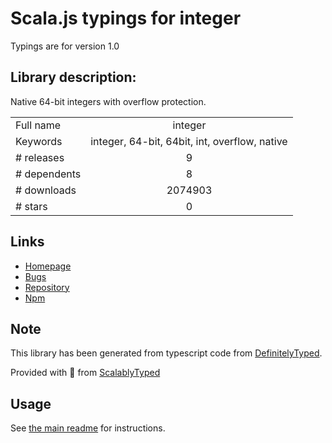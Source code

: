 
# Scala.js typings for integer

Typings are for version 1.0

## Library description:
Native 64-bit integers with overflow protection.

|                    |                 |
| ------------------ | :-------------: |
| Full name          | integer |
| Keywords           | integer, 64-bit, 64bit, int, overflow, native |
| # releases         | 9 |
| # dependents       | 8 |
| # downloads        | 2074903 |
| # stars            | 0 |

## Links
- [Homepage](https://github.com/JoshuaWise/integer#readme)
- [Bugs](https://github.com/JoshuaWise/integer/issues)
- [Repository](https://github.com/JoshuaWise/integer)
- [Npm](https://www.npmjs.com/package/integer)
    


## Note
This library has been generated from typescript code from [DefinitelyTyped](https://definitelytyped.org).

Provided with :purple_heart: from [ScalablyTyped](https://github.com/oyvindberg/ScalablyTyped)

## Usage
See [the main readme](../../readme.md) for instructions.


